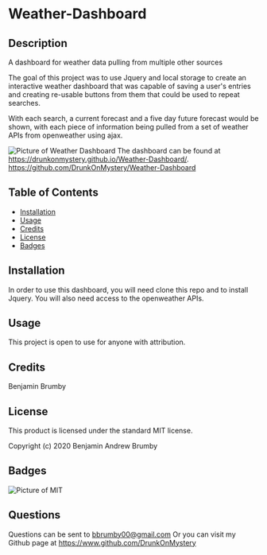 # Weather-Dashboard

## Description 

A dashboard for weather data pulling from multiple other sources

The goal of this project was to use Jquery and local storage to create an interactive weather dashboard that was capable of saving a user's entries and creating re-usable buttons from them that could be used to repeat searches. 

With each search, a current forecast and a five day future forecast would be shown, with each piece of information being pulled from a set of weather APIs from openweather using ajax.

![Picture of Weather Dashboard](https://hosting.photobucket.com/images/i/DrunkOnMystery/Capture.PNG?width=285&height=175&fit=bounds&crop=fill)
The dashboard can be found at https://drunkonmystery.github.io/Weather-Dashboard/.
https://github.com/DrunkOnMystery/Weather-Dashboard

## Table of Contents 

* [Installation](#installation)
* [Usage](#usage)
* [Credits](#credits)
* [License](#license)
* [Badges](#badges)


## Installation

In order to use this dashboard, you will need clone this repo and to install Jquery. You will also need access to the openweather APIs.


## Usage 

This project is open to use for anyone with attribution.


## Credits

Benjamin Brumby


## License

This product is licensed under the standard MIT license.

Copyright (c) 2020 Benjamin Andrew Brumby


## Badges

![Picture of MIT](https://img.shields.io/badge/license-MIT-blue.svg)

## Questions

Questions can be sent to bbrumby00@gmail.com
Or you can visit my Github page at https://www.github.com/DrunkOnMystery